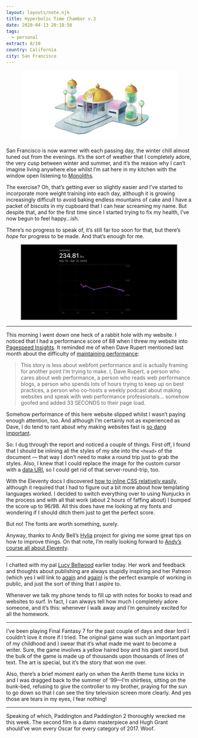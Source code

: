 ```yaml
---
layout: layouts/note.njk
title: Hyperbolic Time Chamber v.3
date: 2020-04-13 20:18:58
tags:
  - personal
extract: 8/10
country: California
city: San Francisco
---
```


<div class="m-wrapper--full">
  <figure class="m-wrapper--unpadded" style="margin-top: 0; margin-bottom: 10px;"> 
    <img alt="The Hyperbolic Time Chamber" src="/images/htc.jpg"/>
  </figure>
</div>

San Francisco is now warmer with each passing day, the winter chill almost tuned out from the evenings. It’s the sort of weather that I completely adore, the very cusp between winter and summer, and it’s the reason why I can’t imagine living anywhere else whilst I’m sat here in my kitchen with the window open listening to [Monoliths](https://open.spotify.com/track/4dBt1RkjxNFGdEVSw7UfrU?si=B7McJJT7SxSFMbqSKAFBwg).

The exercise? Oh, that’s getting ever so slightly easier and I’ve started to incorporate more weight training into each day, although it is growing increasingly difficult to avoid baking endless mountains of cake and I have a packet of biscuits in my cupboard that I can hear screaming my name. But despite that, and for the first time since I started trying to fix my health, I’ve now begun to feel happy…ish.

There’s no progress to speak of, it’s still far too soon for that, but there’s _hope_ for progress to be made. And that’s enough for me.

<div class="m-wrapper--full">
  <figure class="m-wrapper--unpadded">
    <img alt="Workout stats for this week" src="/images/htc-week3.png" loading="lazy"/>
  </figure>
</div>

---

This morning I went down one heck of a rabbit hole with my website. I noticed that I had a performance score of 88 when I threw my website into [Pagespeed Insights](https://developers.google.com/speed/pagespeed/insights). It reminded me of when Dave Rupert mentioned last month about the difficulty of [maintaining performance](https://daverupert.com/2020/03/maintaining-performance/):

> This story is less about webfont performance and is actually framing for another point I’m trying to make. I, Dave Rupert, a person who cares about web performance, a person who reads web performance blogs, a person who spends lots of hours trying to keep up on best practices, a person who co-hosts a weekly podcast about making websites and speak with web performance professionals… somehow goofed and added 33 SECONDS to their page load.

Somehow performance of this here website slipped whilst I wasn’t paying enough attention, too. And although I’m certainly not as experienced as Dave, I do tend to rant about why making websites fast is [so dang important](https://css-tricks.com/accessibility-and-web-performance-are-not-features-theyre-the-baseline/).

So: I dug through the report and noticed a couple of things. First off, I found that I should be inlining all the styles of my site into the `<head>` of the document — that way I don’t need to make a round trip just to grab the styles. Also, I knew that I could replace the image for the custom cursor with a [data URI](https://css-tricks.com/data-uris/), so I could get rid of that server-round-trip, too.

With the Eleventy docs I discovered [how to inline CSS relatively easily](https://www.11ty.dev/docs/quicktips/inline-css/), although it required that I had to figure out a bit more about how templating languages worked. I decided to switch everything over to using Nunjucks in the process and with all that work (about 2 hours of faffing about) I bumped the score up to 96/98. All this does have me looking at my fonts and wondering if I should ditch them just to get the perfect score.

But no! The fonts are worth something, surely.

Anyway, thanks to Andy Bell’s [Hylia](https://hylia.website/) project for giving me some great tips on how to improve things. On that note, I’m really looking forward to [Andy’s course all about Eleventy](https://piccalil.li/course/learn-eleventy-from-scratch/).

---

I chatted with my pal [Lucy Bellwood](https://www.patreon.com/LucyBellwood) earlier today. Her work and feedback and thoughts about publishing are always stupidly inspiring and her Patreon (which yes I will link to [again](https://www.patreon.com/LucyBellwood) and [again](https://www.patreon.com/LucyBellwood)) is the perfect example of working in public, and just the sort of thing that I aspire to.

Whenever we talk my phone tends to fill up with notes for books to read and websites to surf. In fact, I can always tell how much I completely adore someone, and it’s this: whenever I walk away and I’m genuinely excited for all the homework.

---

I’ve been playing Final Fantasy 7 for the past couple of days and dear lord I couldn’t love it more if I tried. The original game was such an important part of my childhood and I swear that it’s what made me want to become a writer. Sure, the game involves a yellow haired boy and his giant sword but the bulk of the game is made up of thousands upon thousands of lines of text. The art is special, but it’s the story that won me over.

Also, there’s a brief moment early on when the Aerith theme tune kicks in and I was dragged back to the summer of ‘99—I’m shirtless, sitting on the bunk-bed, refusing to give the controller to my brother, praying for the sun to go down so that I can see the tiny television screen more clearly. And yes those are tears in my eyes, I fear nothing!

---

Speaking of which, Paddington and Paddington 2 thoroughly wrecked me this week. The second film is a damn masterpiece and Hugh Grant should’ve won every Oscar for every category of 2017. Woof.
